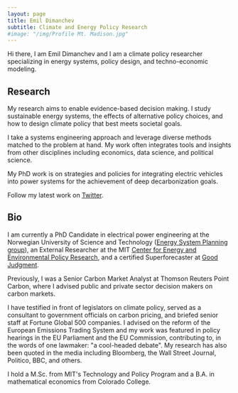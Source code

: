 ```yaml
---
layout: page
title: Emil Dimanchev
subtitle: Climate and Energy Policy Research
#image: "/img/Profile Mt. Madison.jpg"
---
```


Hi there, I am Emil Dimanchev and I am a climate policy researcher specializing in energy systems, policy design, and techno-economic modeling.

## Research

My research aims to enable evidence-based decision making. I study sustainable energy systems, the effects of alternative policy choices, and how to design climate policy that best meets societal goals. 

I take a systems engineering approach and leverage diverse methods matched to the problem at hand. My work often integrates tools and insights from other disciplines including economics, data science, and political science. 

My PhD work is on strategies and policies for integrating electric vehicles into power systems for the achievement of deep decarbonization goals.

Follow my latest work on [Twitter](https://twitter.com/EmilDimanchev).

## Bio

I am currently a PhD Candidate in electrical power engineering at the Norwegian University of Science and Technology ([Energy System Planning group](https://www.ntnu.edu/iel/research)), an External Researcher at the MIT [Center for Energy and Environmental Policy Research](http://ceepr.mit.edu), and a certified Superforecaster at [Good Judgment](https://goodjudgment.com).

Previously, I was a Senior Carbon Market Analyst at Thomson Reuters Point Carbon, where I advised public and private sector decision makers on carbon markets. 

I have testified in front of legislators on climate policy, served as a consultant to government officials on carbon pricing, and briefed senior staff at Fortune Global 500 companies. I advised on the reform of the European Emissions Trading System and my work was featured in policy hearings in the EU Parliament and the EU Commission, contributing to, in the words of one lawmaker: "a cool-headed debate". My research has also been quoted in the media including Bloomberg, the Wall Street Journal, Politico, BBC, and others.

I hold a M.Sc. from MIT's Technology and Policy Program and a B.A. in mathematical economics from Colorado College.
